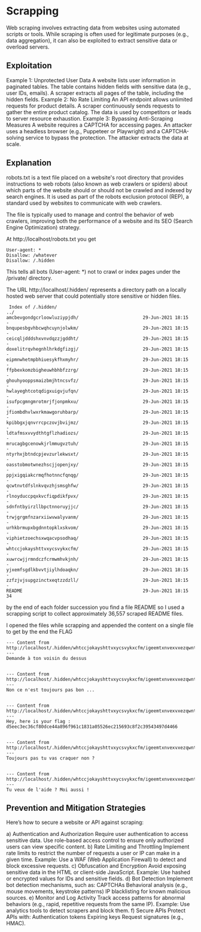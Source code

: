 
# Scrapping 

Web scraping involves extracting data from websites using automated scripts or tools. While scraping is often used for legitimate purposes (e.g., data aggregation), it can also be exploited to extract sensitive data or overload servers.



## Exploitation

Example 1: Unprotected User Data
A website lists user information in paginated tables.
The table contains hidden fields with sensitive data (e.g., user IDs, emails).
A scraper extracts all pages of the table, including the hidden fields.
Example 2: No Rate Limiting
An API endpoint allows unlimited requests for product details.
A scraper continuously sends requests to gather the entire product catalog.
The data is used by competitors or leads to server resource exhaustion.
Example 3: Bypassing Anti-Scraping Measures
A website requires a CAPTCHA for accessing pages.
An attacker uses a headless browser (e.g., Puppeteer or Playwright) and a CAPTCHA-solving service to bypass the protection.
The attacker extracts the data at scale.


## Explanation 

robots.txt is a text file placed on a website's root directory that provides instructions to web robots (also known as web crawlers or spiders) about which parts of the website should or should not be crawled and indexed by search engines. It is used as part of the robots exclusion protocol (REP), a standard used by websites to communicate with web crawlers.

The file is typically used to manage and control the behavior of web crawlers, improving both the performance of a website and its SEO (Search Engine Optimization) strategy.


At http://localhost/robots.txt you get 

```
User-agent: *
Disallow: /whatever
Disallow: /.hidden
```

This tells all bots (User-agent: *) not to crawl or index pages under the /private/ directory.


The URL http://localhost/.hidden/ represents a directory path on a locally hosted web server that could potentially store sensitive or hidden files.


```
 Index of /.hidden/
../
amcbevgondgcrloowluziypjdh/                        29-Jun-2021 18:15                   -
bnqupesbgvhbcwqhcuynjolwkm/                        29-Jun-2021 18:15                   -
ceicqljdddshxvnvdqzzjgddht/                        29-Jun-2021 18:15                   -
doxelitrqvhegnhlhrkdgfizgj/                        29-Jun-2021 18:15                   -
eipmnwhetmpbhiuesykfhxmyhr/                        29-Jun-2021 18:15                   -
ffpbexkomzbigheuwhbhbfzzrg/                        29-Jun-2021 18:15                   -
ghouhyooppsmaizbmjhtncsvfz/                        29-Jun-2021 18:15                   -
hwlayeghtcotqdigxuigvjufqn/                        29-Jun-2021 18:15                   -
isufpcgmngmrotmrjfjonpmkxu/                        29-Jun-2021 18:15                   -
jfiombdhvlwxrkmawgoruhbarp/                        29-Jun-2021 18:15                   -
kpibbgxjqnvrrcpczovjbvijmz/                        29-Jun-2021 18:15                   -
ldtafmsxvvydthtgflzhadiozs/                        29-Jun-2021 18:15                   -
mrucagbgcenowkjrlmmugvztuh/                        29-Jun-2021 18:15                   -
ntyrhxjbtndcpjevzurlekwsxt/                        29-Jun-2021 18:15                   -
oasstobmotwnezhscjjopenjxy/                        29-Jun-2021 18:15                   -
ppjxigqiakcrmqfhotnncfqnqg/                        29-Jun-2021 18:15                   -
qcwtnvtdfslnkvqvzhjsmsghfw/                        29-Jun-2021 18:15                   -
rlnoyduccpqxkvcfiqpdikfpvx/                        29-Jun-2021 18:15                   -
sdnfntbyirzllbpctnnoruyjjc/                        29-Jun-2021 18:15                   -
trwjgrgmfnzarxiiwvwalyvanm/                        29-Jun-2021 18:15                   -
urhkbrmupxbgdnntopklxskvom/                        29-Jun-2021 18:15                   -
viphietzoechsxwqacvpsodhaq/                        29-Jun-2021 18:15                   -
whtccjokayshttvxycsvykxcfm/                        29-Jun-2021 18:15                   -
xuwrcwjjrmndczfcrmwmhvkjnh/                        29-Jun-2021 18:15                   -
yjxemfsgdlkbvvtjiylhdoaqkn/                        29-Jun-2021 18:15                   -
zzfzjvjsupgzinctxeqtzzdzll/                        29-Jun-2021 18:15                   -
README                                             29-Jun-2021 18:15                  34
```


by the end of each folder succession you find a file README so I used a scrapping script to collect approximately 36,557 scraped README files.

I opened the files while scrapping and appended the content on a single file to get  by the end the FLAG

```
--- Content from http://localhost/.hidden/whtccjokayshttvxycsvykxcfm/igeemtxnvexvxezqwntmzjltkt/juavephzegfusfrqelvumphzat/ ---
Demande à ton voisin du dessus  


--- Content from http://localhost/.hidden/whtccjokayshttvxycsvykxcfm/igeemtxnvexvxezqwntmzjltkt/kbjjgbfcbchslgysntmtmcxzyr/ ---
Non ce n'est toujours pas bon ...


--- Content from http://localhost/.hidden/whtccjokayshttvxycsvykxcfm/igeemtxnvexvxezqwntmzjltkt/lmpanswobhwcozdqixbowvbrhw/ ---
Hey, here is your flag : d5eec3ec36cf80dce44a896f961c1831a05526ec215693c8f2c39543497d4466


--- Content from http://localhost/.hidden/whtccjokayshttvxycsvykxcfm/igeemtxnvexvxezqwntmzjltkt/mfmtemmsbpftlvuuuwitbydbbt/ ---
Toujours pas tu vas craquer non ?


--- Content from http://localhost/.hidden/whtccjokayshttvxycsvykxcfm/igeemtxnvexvxezqwntmzjltkt/nzzuqitxumdibwksdfdbczvahq/ ---
Tu veux de l'aide ? Moi aussi !  

```

## Prevention and Mitigation Strategies
Here’s how to secure a website or API against scraping:

a) Authentication and Authorization
Require user authentication to access sensitive data.
Use role-based access control to ensure only authorized users can view specific content.
b) Rate Limiting and Throttling
Implement rate limits to restrict the number of requests a user or IP can make in a given time.
Example: Use a WAF (Web Application Firewall) to detect and block excessive requests.
c) Obfuscation and Encryption
Avoid exposing sensitive data in the HTML or client-side JavaScript.
Example: Use hashed or encrypted values for IDs and sensitive fields.
d) Bot Detection
Implement bot detection mechanisms, such as:
CAPTCHAs
Behavioral analysis (e.g., mouse movements, keystroke patterns)
IP blacklisting for known malicious sources.
e) Monitor and Log Activity
Track access patterns for abnormal behaviors (e.g., rapid, repetitive requests from the same IP).
Example: Use analytics tools to detect scrapers and block them.
f) Secure APIs
Protect APIs with:
Authentication tokens
Expiring keys
Request signatures (e.g., HMAC).